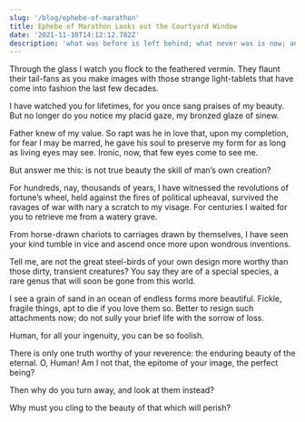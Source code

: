 ```yaml
---
slug: '/blog/ephebe-of-marathon'
title: Ephebe of Marathon Looks out the Courtyard Window
date: '2021-11-10T14:12:12.782Z'
description: 'what was before is left behind; what never was is now; and every passing moment is renewed'
---
```


Through the glass I watch you flock to the feathered vermin. They flaunt their tail-fans as you make images with those strange light-tablets that have come into fashion the last few decades.

I have watched you for lifetimes, for you once sang praises of my beauty. But no longer do you notice my placid gaze, my bronzed glaze of sinew.

Father knew of my value. So rapt was he in love that, upon my completion, for fear I may be marred, he gave his soul to preserve my form for as long as living eyes may see. Ironic, now, that few eyes come to see me.

But answer me this: is not true beauty the skill of man’s own creation?

For hundreds, nay, thousands of years, I have witnessed the revolutions of fortune’s wheel, held against the fires of political upheaval, survived the ravages of war with nary a scratch to my visage. For centuries I waited for you to retrieve me from a watery grave.

From horse-drawn chariots to carriages drawn by themselves, I have seen your kind tumble in vice and ascend once more upon wondrous inventions.

Tell me, are not the great steel-birds of your own design more worthy than those dirty, transient creatures? You say they are of a special species, a rare genus that will soon be gone from this world.

I see a grain of sand in an ocean of endless forms more beautiful. Fickle, fragile things, apt to die if you love them so. Better to resign such attachments now; do not sully your brief life with the sorrow of loss.

Human, for all your ingenuity, you can be so foolish.

There is only one truth worthy of your reverence: the enduring beauty of the eternal. O, Human! Am I not that, the epitome of your image, the perfect being?

Then why do you turn away, and look at them instead?

Why must you cling to the beauty of that which will perish?
